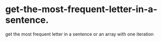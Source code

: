 # get-the-most-frequent-letter-in-a-sentence.
get the most frequent letter in a sentence or an array with one  iteration
